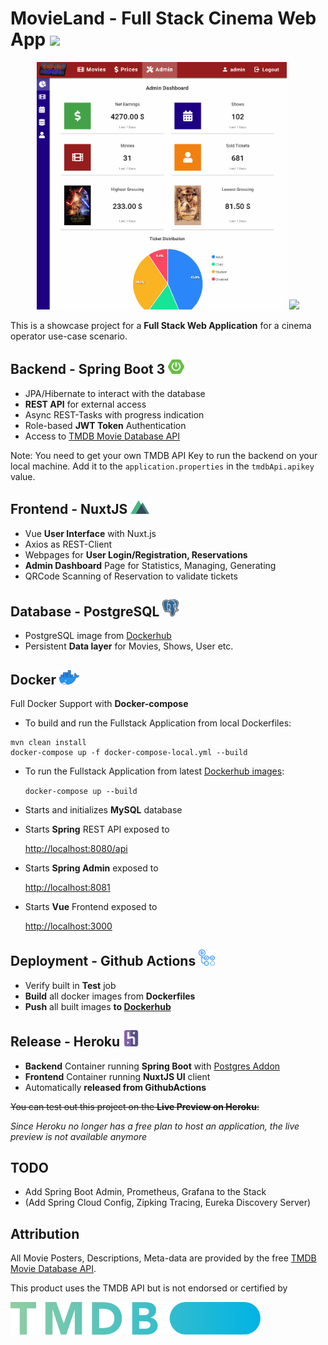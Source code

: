 # MovieLand - Full Stack Cinema Web App <img src="https://i.imgur.com/MHO0XoY.png" width="76"> 

<p align="center"><img src="/doc/admin.gif" width="400px" >   <img src="/doc/reservation.gif" width="400px"></p>

This is a showcase project for a **Full Stack Web Application** for a cinema operator use-case scenario.

## Backend - Spring Boot 3 <img src="./doc/spring.png" width="26">
* JPA/Hibernate to interact with the database
* **REST API** for external access
* Async REST-Tasks with progress indication
* Role-based **JWT Token** Authentication
* Access to <a href="https://developers.themoviedb.org/3" target="_blank">TMDB Movie Database API</a>

Note: You need to get your own TMDB API Key to run the backend on your local machine.
Add it to the `application.properties` in the `tmdbApi.apikey` value.

## Frontend - NuxtJS <img src="./doc/nuxt.png" width="30">
* Vue **User Interface** with Nuxt.js
* Axios as REST-Client
* Webpages for **User Login/Registration, Reservations**
* **Admin Dashboard** Page for Statistics, Managing, Generating
* QRCode Scanning of Reservation to validate tickets


## Database - PostgreSQL <img src="./doc/postgresql.png" width="26">
* PostgreSQL image from <a href="https://hub.docker.com/_/postgres" target="_blank">Dockerhub</a>
* Persistent **Data layer** for Movies, Shows, User etc.

## Docker <img src="./doc/docker.png" width="32">
Full Docker Support with **Docker-compose**

* To build and run the Fullstack Application from local Dockerfiles:
```shell
mvn clean install
docker-compose up -f docker-compose-local.yml --build
```

* To run the Fullstack Application from latest <a href="https://hub.docker.com/u/philkes" target="_blank">Dockerhub images</a>:

  `docker-compose up --build`


* Starts and initializes **MySQL** database

* Starts **Spring** REST API exposed to

  <a href="http://localhost:8080/api" target="_blank">http://localhost:8080/api</a>

* Starts **Spring Admin** exposed to

  <a href="http://localhost:8081" target="_blank">http://localhost:8081</a>

* Starts **Vue** Frontend exposed to

  <a href="http://localhost:3000" target="_blank">http://localhost:3000</a>

## Deployment - Github Actions <img src="./doc/githubactions.png" width="26">
* Verify built in **Test** job
* **Build** all docker images from **Dockerfiles**
* **Push** all built images **to <a href="https://hub.docker.com/u/philkes" target="_blank">Dockerhub</a>**

## Release - Heroku <img src="./doc/heroku.png" width="26">
* **Backend** Container running **Spring Boot** with [Postgres Addon](https://elements.heroku.com/addons/heroku-postgresql)
* **Frontend** Container running **NuxtJS UI** client
* Automatically **released from GithubActions**

~~You can test out this project on the **Live Preview on Heroku**:~~

_Since Heroku no longer has a free plan to host an application, the live preview is not available anymore_

## TODO
* Add Spring Boot Admin, Prometheus, Grafana to the Stack
* (Add Spring Cloud Config, Zipking Tracing, Eureka Discovery Server)


## Attribution
All Movie Posters, Descriptions, Meta-data are provided by the free <a href="https://developers.themoviedb.org/3" target="_blank">TMDB Movie Database API</a>.

This product uses the TMDB API but is not endorsed or certified by

<img src="/doc/tmdb.svg" width="400px">
